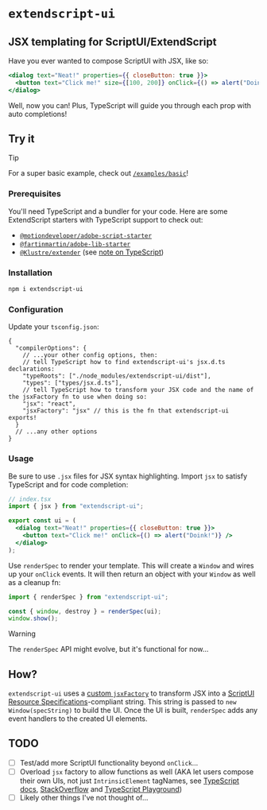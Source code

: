 # `extendscript-ui`

## JSX templating for ScriptUI/ExtendScript

Have you ever wanted to compose ScriptUI with JSX, like so:

<!-- prettier-ignore -->
```jsx
<dialog text="Neat!" properties={{ closeButton: true }}>
  <button text="Click me!" size={[100, 200]} onClick={() => alert("Doink!")} />
</dialog>
```

Well, now you can! Plus, TypeScript will guide you through each prop with auto completions!

## Try it

> [!TIP]
> For a super basic example, check out [`/examples/basic`](/examples/basic)!

### Prerequisites

You'll need TypeScript and a bundler for your code. Here are some ExtendScript starters with TypeScript support to check out:

- [`@motiondeveloper/adobe-script-starter`](https://github.com/motiondeveloper/adobe-script-starter)
- [`@fartinmartin/adobe-lib-starter`](https://github.com/fartinmartin/adobe-lib-starter)
- [`@Klustre/extender`](https://github.com/Klustre/extender) (see [note on TypeScript](https://github.com/Klustre/extender?tab=readme-ov-file#typescript))

### Installation

```bash
npm i extendscript-ui
```

### Configuration

Update your `tsconfig.json`:

<!-- prettier-ignore -->
```jsonc
{
  "compilerOptions": {
    // ...your other config options, then:
    // tell TypeScript how to find extendscript-ui's jsx.d.ts declarations:
    "typeRoots": ["./node_modules/extendscript-ui/dist"],
    "types": ["types/jsx.d.ts"],
    // tell TypeScript how to transform your JSX code and the name of the jsxFactory fn to use when doing so:
    "jsx": "react",
    "jsxFactory": "jsx" // this is the fn that extendscript-ui exports!
  }
  // ...any other options
}
```

### Usage

Be sure to use `.jsx` files for JSX syntax highlighting. Import `jsx` to satisfy TypeScript and for code completion:

<!-- prettier-ignore -->
```jsx
// index.tsx
import { jsx } from "extendscript-ui";

export const ui = (
  <dialog text="Neat!" properties={{ closeButton: true }}>
    <button text="Click me!" onClick={() => alert("Doink!")} />
  </dialog>
);
```

Use `renderSpec` to render your template. This will create a `Window` and wires up your `onClick` events. It will then return an object with your `Window` as well as a cleanup fn:

<!-- prettier-ignore -->
```jsx
import { renderSpec } from "extendscript-ui";

const { window, destroy } = renderSpec(ui);
window.show();
```

> [!WARNING]
> The `renderSpec` API might evolve, but it's functional for now...

## How?

`extendscript-ui` uses a [custom `jsxFactory`](https://www.typescriptlang.org/tsconfig/#jsxFactory) to transform JSX into a [ScriptUI Resource Specifications](https://extendscript.docsforadobe.dev/user-interface-tools/resource-specifications.html)-compliant string. This string is passed to `new Window(specString)` to build the UI. Once the UI is built, `renderSpec` adds any event handlers to the created UI elements.

## TODO

- [ ] Test/add more ScriptUI functionality beyond `onClick`...
- [ ] Overload `jsx` factory to allow functions as well (AKA let users compose their own UIs, not just `IntrinsicElement` tagNames, see [TypeScript docs](https://www.typescriptlang.org/docs/handbook/jsx.html), [StackOverflow](https://stackoverflow.com/a/68238924/8703073) and [TypeScript Playground](https://www.typescriptlang.org/play/?target=99#code/PQKgsAUABCUAICsDOAPKyWRsSw9QB4AnAUwDMTSA7AYxKgBsBLAIwF4AiAEQHkBZDlGAA+SJAAmJGgwCGpKFRkBbEkgAOMulABSAZQAaUAN5YoZ-ABUAFvVIAXAK5EqUOwE819APZkoXpzoGUABimnZeRG6mZu6eUACiDCQqVHZQbFAAEhZ8ADKJySSpANxi0GZCwFAAkqlETFRITDQFKXZ8MmpQAOZEMixIUDIMDK42UEh2MlTicuJZObmuMt2DDWP0FrpQvHyMrAB00VANdpRkmvS1dvWNza1FdoMkKGczg9e3TS1JbR1dRigAF8ysdLOMyF4Rl4AO4NbpDeQ0ByTLxKVweVQAGgUXjSGiIaR8UC2AHJBgBrKiwlx6QyKFTqS4ALmOsSudQa3weqX+6WMxwqUAA2gBpE4uCkkNzE7J5Hl2CwrAByyhI-wAusyBeUhXqRRTtZNbt0tUMqFFdXqQVabWzMSSVvypTLfHSDp8ufdfo8kKUIMdTudLlAAMJotReKiPHX6swACjURC8nkJTFUAH5tYDhS6jTd4Wbpm5gTiaFYmAxxNQs1BlV5JMKNQBKbX1yTHG12iBkBy0OxMKPoVAECxQF5vcSDd1KhEZGcrYTxqbdbUWHEyOwFlgOM5IbMG6X5k1Fi3AqAAHwUDhGOIO9-LlerRTbDZITdbgX0BwVkF7-cHFwMGXFZtXdcMlEjaNUg3Ld6h3PdtQABTkNUziIJACHZYkV2ES9r1vKB7wOR8q2oV9GxbCiSD-PsaAHIdgJXMCDAOWd8PAiMo0eWDt13VQD1zI8JgLKhTW1YtzyvKgbwYO8HwrMiXzrN8P1jComF8ZdMRwp02H0qBSX-ejANJZt1P1ewnBcFd403Pi9ygDMM2MIEy0U58qGbf0hRtIV2UdOcMU8XTuh8ioaCjSZxx9VJtTlfJYsVFU1X+YVZw1flxC8ZE2hI0hNxIBUQO6byyiFfAAEEkCaboXHs+D+P3Y4kjSJROn5Oy4NYJqnJcowgTKq1WqgJMU21F0cJ03x2rUcKzEhIgoETZMumJeMeBYBApDsA4XSQeNZvMmRBmLZtzJMAMrQqqp4lePp6KgAA3YYHAEwUKjGroMi+g5wl0UTunjIa4ygSLGjSF6GDe-lZuFL7MpO803HmvVwei4sACVyEoIotAyEgkqGU6LVRoVNOW7DfCxnHqDoeHVsy-SMlJPtJDIBoSHEMyLNByooGqoYoAuEYWE0CleOSNQ0nCCYSDSaYhm6hCSFZa640JwpUgOJB5cq5X+JWlMcSht6QbjIEYt13nQZpig6ffBH+VNkgyYqPz3fKip8E6TwZjBjzqGORblpG0j5mJcPqAuj6zAp7SQt8cP0gM8lAZ5y6+YqTW8oaaMiAsCcoAAagycO3f1cGBxk13Y+BOv48qog+jcA4mCQJuW-jcPzptjWkoOX2inEeNiJ7iu0ajau3onj39Rzx5B7UP3xFDDzu4882zDnqArOcGKtbsf1u2MhiXCQ+F40BFhocJYEDxvpw7GPeFgRjq095cAhxCYJ7hCMR+hIgQEGAD-P+kBuwvSWoTfkBAL5iSgIAuwnA3AyA4MIEB8DujCH9JAKBUAwGwMIUwcQnBIReHQZkQmDAvBfgAITGEJsA0Bv8cFlGyrlReLAGytyHjMNeT54xgObEAA))
- [ ] Likely other things I've not thought of...
